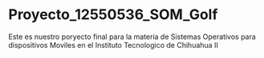 # Proyecto_12550536_SOM_Golf
Este es nuestro poryecto final para la materia de Sistemas Operativos para dispositivos Moviles en el Instituto Tecnologico de Chihuahua II
